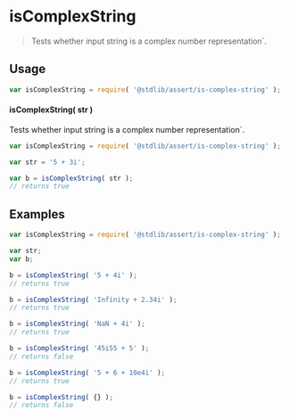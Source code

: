 <!--

@license Apache-2.0

Copyright (c) 2024 The Stdlib Authors.

Licensed under the Apache License, Version 2.0 (the "License");
you may not use this file except in compliance with the License.
You may obtain a copy of the License at

   http://www.apache.org/licenses/LICENSE-2.0

Unless required by applicable law or agreed to in writing, software
distributed under the License is distributed on an "AS IS" BASIS,
WITHOUT WARRANTIES OR CONDITIONS OF ANY KIND, either express or implied.
See the License for the specific language governing permissions and
limitations under the License.

-->

# isComplexString

> Tests whether input string is a complex number representation`.

<!-- Section to include introductory text. Make sure to keep an empty line after the intro `section` element and another before the `/section` close. -->

<section class="intro">

</section>

<!-- /.intro -->

<!-- Package usage documentation. -->

<section class="usage">

## Usage

```js
var isComplexString = require( '@stdlib/assert/is-complex-string' );
```

#### isComplexString( str )

Tests whether input string is a complex number representation`.

```js
var isComplexString = require( '@stdlib/assert/is-complex-string' );

var str = '5 + 3i';

var b = isComplexString( str );
// returns true
```

</section>

<!-- /.usage -->

<!-- Package usage notes. Make sure to keep an empty line after the `section` element and another before the `/section` close. -->

<section class="notes">

</section>

<!-- /.notes -->

<!-- Package usage examples. -->

<section class="examples">

## Examples

<!-- eslint no-undef: "error" -->

```js
var isComplexString = require( '@stdlib/assert/is-complex-string' );

var str;
var b;

b = isComplexString( '5 + 4i' );
// returns true

b = isComplexString( 'Infinity + 2.34i' );
// returns true

b = isComplexString( 'NaN + 4i' );
// returns true

b = isComplexString( '45i55 + 5' );
// returns false

b = isComplexString( '5 + 6 + 10e4i' );
// returns true

b = isComplexString( {} );
// returns false
```

</section>

<!-- /.examples -->

<!-- Section to include cited references. If references are included, add a horizontal rule *before* the section. Make sure to keep an empty line after the `section` element and another before the `/section` close. -->

<section class="references">

</section>

<!-- /.references -->

<!-- Section for related `stdlib` packages. Do not manually edit this section, as it is automatically populated. -->

<section class="related">

